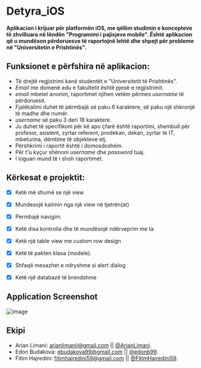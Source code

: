 # Detyra_iOS

**Aplikacion i krijuar për platformën iOS, me qëllim studimin e koncepteve të zhvilluara në lëndën "Programimi i pajisjeve mobile". Është aplikacion që u mundëson përdoruesve të raportojnë lehtë dhe shpejt për probleme në "Universitetin e Prishtinës".**

## Funksionet e përfshira në aplikacion:
- Të drejtë regjistrimi kanë studentët e "Universitetit të Prishtinës".
- *Email* me domenë *edu* e fakultetit është pjesë e regjistrimit.
- *email* mbetet anonim, raportimet njihen vetëm përmes *username* të përdoruesit.
- Fjalëkalimi duhet të përmbajë së paku 6 karaktere, së paku një shkronjë të madhe dhe numër.
- *username* së paku 3 deri 18 karaktere.
- Ju duhet të specifikoni për kë apo çfarë është raportimi, shembull për profesor, asistent, zyrtar referent, prodekan, dekan, zyrtar të IT, mbeturina, dëmtime të objekteve etj.
- Përshkrimi i raportit është i domosdoshëm.
- Për t'u kyçur shënoni *username* dhe *password* tuaj.
- I loguari mund të i shoh raportimet. 

## Kërkesat e projektit:
- [x] Ketë më shumë se një view
- [x] Mundesojë kalimin nga një view në tjetrën(at)
- [x] Permbajë navigim.
- [x] Ketë disa kontrolla dhe të mundësojë ndërveprim me ta
- [x] Ketë një table view me custom row design
- [x] Ketë të pakten klasa (modele).
- [x] Shfaqë mesazhet e ndryshme si alert dialog
- [x] Ketë një databazë të brendshme


## Application Screenshot
![image](https://i.ibb.co/m5KtLfb/ios.png) 

## Ekipi
- Arian Limani: arianlimanii@gmail.com || [@ArianLimani](https://github.com/ArianLimani).
- Edon Budakova: ebudakova99@gmail.com || [@edonb99](https://github.com/edonb99).
- Fitim Hajredini: fitimhajredini59@gmail.com || [@FitimHajredini59](https://github.com/FitimHajredini59).

